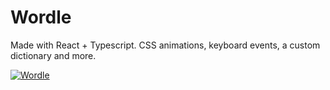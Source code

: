 # Wordle

Made with React + Typescript. CSS animations, keyboard events, a custom dictionary and more.

[![Wordle](https://raw.githubusercontent.com/iamjohnmills/ps3-react-ts/master/screenshot.gif)](https://iamjohnmills.github.io/wordle-react-ts/)
